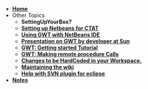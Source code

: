   * **[Home](TableOfContents.md)**
  * Other Topics
    * **SettingUpYourBox?**
    * **[Setting up Netbeans for CTAT](http://ctat.pact.cs.cmu.edu/index.php?id=netbeans50)**
    * **[Using GWT with NetBeans IDE](http://www.netbeans.com/kb/docs/web/quickstart-webapps-gwt.html)**
    * **[Presentation on GWT by developer at Sun](http://www.javapassion.com/ajax/GWT.pdf)**
    * **[GWT: Getting started Tutorial](http://code.google.com/webtoolkit/doc/latest/tutorial/create.html)**
    * **[GWT: Making remote procedure Calls](http://code.google.com/webtoolkit/doc/latest/tutorial/create.html)**
    * **[Changes to be HardCoded in your Workspace.](http://code.google.com/p/java-intelligent-tutor/wiki/HardCoded)**
    * **[Maintaining the wiki](http://code.google.com/p/support/wiki/WikiSyntax)**
    * **[Help with SVN plugin for eclipse](http://agile.csc.ncsu.edu/SEMaterials/tutorials/subclipse)**
  * **[Notes](References.md)**